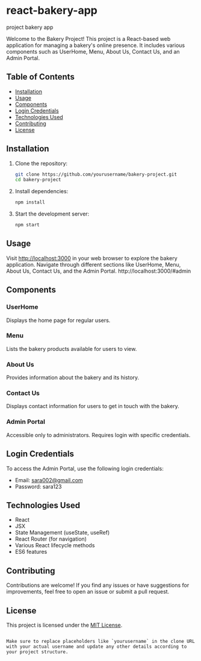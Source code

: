 # react-bakery-app
project bakery app

Welcome to the Bakery Project! This project is a React-based web application for managing a bakery's online presence. It includes various components such as UserHome, Menu, About Us, Contact Us, and an Admin Portal.

## Table of Contents
- [Installation](#installation)
- [Usage](#usage)
- [Components](#components)
- [Login Credentials](#login-credentials)
- [Technologies Used](#technologies-used)
- [Contributing](#contributing)
- [License](#license)

## Installation

1. Clone the repository:
   ```bash
   git clone https://github.com/yourusername/bakery-project.git
   cd bakery-project
   ```

2. Install dependencies:
   ```bash
   npm install
   ```

3. Start the development server:
   ```bash
   npm start
   ```

## Usage

Visit [http://localhost:3000](http://localhost:3000) in your web browser to explore the bakery application. Navigate through different sections like UserHome, Menu, About Us, Contact Us, and the Admin Portal.
http://localhost:3000/#admin
## Components

### UserHome
Displays the home page for regular users.

### Menu
Lists the bakery products available for users to view.

### About Us
Provides information about the bakery and its history.

### Contact Us
Displays contact information for users to get in touch with the bakery.

### Admin Portal
Accessible only to administrators. Requires login with specific credentials.

## Login Credentials

To access the Admin Portal, use the following login credentials:
- Email: sara002@gmail.com
- Password: sara123

## Technologies Used

- React
- JSX
- State Management (useState, useRef)
- React Router (for navigation)
- Various React lifecycle methods
- ES6 features

## Contributing

Contributions are welcome! If you find any issues or have suggestions for improvements, feel free to open an issue or submit a pull request.

## License

This project is licensed under the [MIT License](LICENSE).
```

Make sure to replace placeholders like `yourusername` in the clone URL with your actual username and update any other details according to your project structure.

